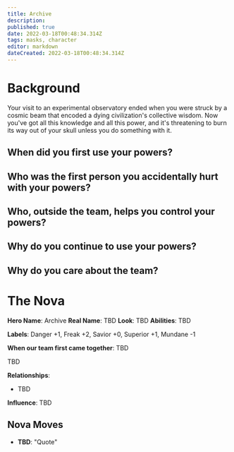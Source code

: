 ```yaml
---
title: Archive
description: 
published: true
date: 2022-03-18T00:48:34.314Z
tags: masks, character
editor: markdown
dateCreated: 2022-03-18T00:48:34.314Z
---
```


# Background
Your visit to an experimental observatory ended when you were struck by a cosmic beam that encoded a dying civilization's collective wisdom. Now you've got all this knowledge and all this power, and it's threatening to burn its way out of your skull unless you do something with it.

## When did you first use your powers? 
## Who was the first person you accidentally hurt with your powers?
## Who, outside the team, helps you control your powers?
## Why do you continue to use your powers?
## Why do you care about the team?

# The Nova
**Hero Name**: Archive
**Real Name**: TBD
**Look**: TBD
**Abilities**: TBD

**Labels**: Danger +1, Freak +2, Savior +0, Superior +1, Mundane -1

**When our team first came together**: TBD

TBD

**Relationships**:
- TBD

**Influence**: TBD

## Nova Moves

- **TBD**: "Quote"